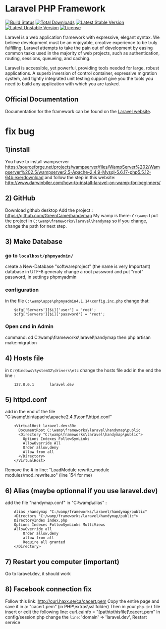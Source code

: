 # Laravel PHP Framework

[![Build Status](https://travis-ci.org/laravel/framework.svg)](https://travis-ci.org/laravel/framework)
[![Total Downloads](https://poser.pugx.org/laravel/framework/d/total.svg)](https://packagist.org/packages/laravel/framework)
[![Latest Stable Version](https://poser.pugx.org/laravel/framework/v/stable.svg)](https://packagist.org/packages/laravel/framework)
[![Latest Unstable Version](https://poser.pugx.org/laravel/framework/v/unstable.svg)](https://packagist.org/packages/laravel/framework)
[![License](https://poser.pugx.org/laravel/framework/license.svg)](https://packagist.org/packages/laravel/framework)

Laravel is a web application framework with expressive, elegant syntax. We believe development must be an enjoyable, creative experience to be truly fulfilling. Laravel attempts to take the pain out of development by easing common tasks used in the majority of web projects, such as authentication, routing, sessions, queueing, and caching.

Laravel is accessible, yet powerful, providing tools needed for large, robust applications. A superb inversion of control container, expressive migration system, and tightly integrated unit testing support give you the tools you need to build any application with which you are tasked.

## Official Documentation

Documentation for the framework can be found on the [Laravel website](http://laravel.com/docs).

# fix bug

## 1)install
You have to install wampserver
     https://sourceforge.net/projects/wampserver/files/WampServer%202/Wampserver%202.5/wampserver2.5-Apache-2.4.9-Mysql-5.6.17-php5.5.12-64b.exe/download
and follow the step in this website:
     http://www.darwinbiler.com/how-to-install-laravel-on-wamp-for-beginners/



## 2) GitHub
Download github desktop
Add the project :
    https://github.com/GreenCame/handymap
My wamp is there: `C:\wamp`
I put the project in `C:\wamp\frameworks\laravel\handymap` so if you change, change the path for next step.



## 3) Make Database
### go to `localhost/phpmyadmin/`
create a New-Database "softwareproject" (the name is very Important) database in UTF-8 generaly
change a root password and put "root" password, in settings phpmyadmin

### configuration
in the file `C:\wamp\apps\phpmyadmin4.1.14\config.inc.php` change that:

        $cfg['Servers'][$i]['user'] = 'root';
        $cfg['Servers'][$i]['password'] = 'root';

### Open cmd in Admin
command:
    cd C:\wamp\frameworks\laravel\handymap
then
    php artisan make:migration



## 4) Hosts file
in `C:\Windows\System32\drivers\etc` change the hosts file
add in the end the line :

        127.0.0.1       laravel.dev



## 5) httpd.conf
add in the end of the file "C:\wamp\bin\apache\apache2.4.9\conf\httpd.conf"

        <VirtualHost laravel.dev:80>
          DocumentRoot C:\wamp\frameworks\laravel\handymap\public
          <Directory "C:\wamp\frameworks\laravel\handymap\public">
            Options Indexes FollowSymLinks
            AllowOverride All
            Order allow,deny
            Allow from all
          </Directory>
        </VirtualHost>

Remove the # in line:      "LoadModule rewrite_module modules/mod_rewrite.so"     (line 154 for me)



## 6) Alias (maybe optionnal if you use laravel.dev)
add the file "handymap.conf" in "C:\wamp\alias\" :

        Alias /handymap "C:/wamp/frameworks/laravel/handymap/public"
        <Directory "C:/wamp/frameworks/laravel/handymap/public">
        DirectoryIndex index.php
        Options Indexes FollowSymLinks MultiViews
        AllowOverride all
            Order allow,deny
            allow from all
            Require all granted
        </Directory>



## 7) Restart you computer (important)
Go to laravel.dev, it should work

## 8) Facebook connection fix
Follow this link:
    http://curl.haxx.se/ca/cacert.pem
Copy the entire page and save it in a: "cacert.pem" (in PHP\extras\ssl folder)
Then in your `php.ini` file insert or edit the following line: curl.cainfo = "[pathtothisfile]\cacert.pem"
In config/session.php change the `line`: 'domain' => 'laravel.dev',
Restart service
